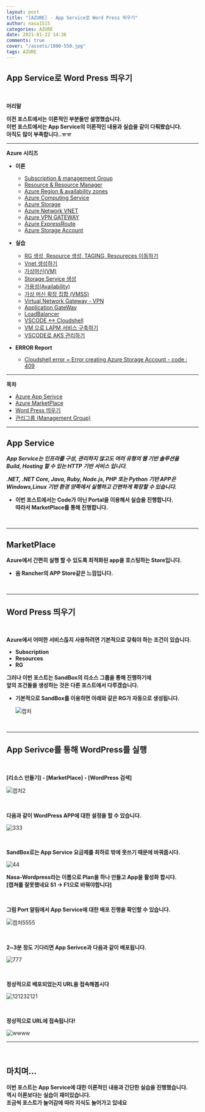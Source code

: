 ```yaml
---
layout: post
title: "[AZURE] - App Service로 Word Press 띄우기"
author: nasa1515
categories: AZURE
date: 2021-01-22 14:36
comments: true
cover: "/assets/1800-550.jpg"
tags: AZURE
---
```




## **App Service로 Word Press 띄우기**


<br/>

**머리말**  
 
**이전 포스트에서는 이론적인 부분들만 설명했습니다.**  
**이번 포스트에서는 App Service의 이론적인 내용과 실습을 같이 다뤄봤습니다.**  
**아직도 많이 부족합니다..ㅠㅠ**
 
---


**Azure 시리즈**

* **이론**

    - [Subscription & management Group](https://nasa1515.github.io/azure/2021/01/21/azure.subscriptions.html)
    - [Resource & Resource Manager](https://nasa1515.github.io/azure/2021/01/22/azure-resoure.html)
    - [Azure Region & availability zones](https://nasa1515.github.io/azure/2021/01/22/azure.region.html)
    - [Azure Computing Service](https://nasa1515.github.io/azure/2021/01/25/azure.compute.html)
    - [Azure Storage](https://nasa1515.github.io/azure/2021/01/26/azure.storage.html)
    - [Azure Network VNET](https://nasa1515.github.io/azure/2021/01/26/azure-vnet.html)
    - [Azure VPN GATEWAY](https://nasa1515.github.io/azure/2021/01/27/Azure-VPN.html)
    - [Azure ExpressRoute](https://nasa1515.github.io/azure/2021/01/27/azure-expreroute.html)
    - [Azure Storage Account](https://nasa1515.github.io/azure/2021/02/08/storage2.html)


* **실습**

    - [RG 생성, Resource 생성, TAGING, Resoureces 이동하기](https://nasa1515.github.io/azure/2021/02/05/azure-resource2.html)
    - [Vnet 생성하기](https://nasa1515.github.io/azure/2021/02/05/vnet2.html)
    - [가상머신(VM)](https://nasa1515.github.io/azure/2021/02/08/VM2.html)
    - [Storage Service 생성](https://nasa1515.github.io/azure/2021/02/08/AZURE-Storageservice.html)
    - [가용성(Availability)](https://nasa1515.github.io/azure/2021/02/08/scale.html)
    - [가상 머신 확장 집합 (VMSS)](https://nasa1515.github.io/azure/2021/02/09/Azure-VMSS.html)   
    - [Virtual Network Gateway - VPN](https://nasa1515.github.io/azure/2021/02/09/Azure-vpngw.html)   
    - [Application GateWay](https://nasa1515.github.io/azure/2021/02/09/Azure-LB.html)   
    - [LoadBalancer](https://nasa1515.github.io/azure/2021/02/09/Azure-lb2.html)   
    - [VSCODE <-> Cloudshell](https://nasa1515.github.io/azure/2021/02/09/Azure-vdcode.html)   
    - [VM 으로 LAPM 서비스 구축하기](https://nasa1515.github.io/azure/2021/02/24/AZURE-WEB.html)   
    - [VSCODE로 AKS 관리하기](https://nasa1515.github.io/azure/2021/03/19/aks-vscode.html)

* **ERROR Report**  

    - [Cloudshell error = Error creating Azure Storage Account - code : 409](https://nasa1515.github.io/azure/2021/03/24/azure-cloudshellerror.html)
---

**목차**


- [Azure App Serivce](#a1)
- [Azure MarketPlace](#a2)
- [Word Press 띄우기](#a3)
- [관리그룹 (Management Group)](#a4)

---


## **App Service**   <a name="a1"></a>

***App Service는 인프라를 구성, 관리하지 않고도 여러 유형의 웹 기반 솔루션을  
Build, Hosting 할 수 있는 HTTP 기반 서비스 입니다.***  


***.NET, .NET Core, Java, Ruby, Node.js, PHP 또는 Python 기반 APP은  
Windows,Linux 기반 환경 양쪽에서 실행하고 간편하게 확장할 수 있습니다.***

* **이번 포스트에서는 Code가 아닌 Portal을 이용해서 실습을 진행합니다.**  
**따라서 MarketPlace를 통해 진행합니다.**

<br/>

----

## **MarketPlace**  <a name="a2"></a>

**Azure에서 간편히 실행 할 수 있도록 최적화된 app을 호스팅하는 Store입니다.**  

* **음 Rancher의 APP Store같은 느낌입니다.**

<br/>

---

## **Word Press 띄우기** <a name="a3"></a>

<br/>

**Azure에서 어떠한 서비스듡지 사용하려면 기본적으로 갖춰야 하는 조건이 있습니다.**

* **Subscription**
* **Resources**
* **RG**


**그러나 이번 포스트는 SandBox의 리소스 그룹을 통해 진행하기에**  
**앞의 조건들을 생성하는 것은 다른 포스트에서 다루겠습니다.**  


* **기본적으로 SandBox를 이용하면 아래와 같은 RG가 자동으로 생성됩니다.**

    ![캡처](https://user-images.githubusercontent.com/69498804/105447049-c0992f80-5cb6-11eb-84b3-360f5874c0cf.JPG)

<br/>

---

## **App Serivce를 통해 WordPress를 실행** 

<br/>

**[리소스 만들기] - [MarketPlace] - [WordPress 검색]**

![캡처2](https://user-images.githubusercontent.com/69498804/105447294-4ae19380-5cb7-11eb-8a8a-ce0c761efa6c.JPG)


<br/>

**다음과 같이 WordPress APP에 대한 설정을 할 수 있습니다.**

![333](https://user-images.githubusercontent.com/69498804/105447525-baf01980-5cb7-11eb-9d5d-b113511c5f8c.JPG)

<br/>

**SandBox로는 App Service 요금제를 최하로 밖에 못쓰기 때문에 바꿔줍시다.**


 ![44](https://user-images.githubusercontent.com/69498804/105448000-c1cb5c00-5cb8-11eb-958c-b75113c29d88.JPG)

**Nasa-Wordpress라는 이름으로 Plan을 하나 만들고 App을 활성화 합시다.**  
**[캡쳐를 잘못했네요 S1 -> F1으로 바꿔야합니다]** 

<br/>



**그럼 Port 알림에서 App Service에 대한 배포 진행을 확인할 수 있습니다.**

![캡처5555](https://user-images.githubusercontent.com/69498804/105448344-82e9d600-5cb9-11eb-9b92-490ade016329.JPG)


<br/>

**2~3분 정도 기다리면 App Serivce과 다음과 같이 배포됩니다.**

![777](https://user-images.githubusercontent.com/69498804/105448552-dbb96e80-5cb9-11eb-9775-6fda718fb259.JPG)

<br/>

**정상적으로 배포되었는지 URL을 접속해봅시다** 

![121232121](https://user-images.githubusercontent.com/69498804/105448799-54b8c600-5cba-11eb-9c44-5db096f7639b.JPG)


<br/>

**정상적으로 URL에 접속됩니다!**

![wwww](https://user-images.githubusercontent.com/69498804/105448875-82057400-5cba-11eb-8cfd-e0643ecc3d63.JPG)

---



<br/>

## **마치며…**  


**이번 포스트는 App Service에 대한 이론적인 내용과 간단한 실습을 진행했습니다.**  
**역시 이론보다는 실습이 재미있습니다.**  
**조금씩 포스트가 늘어감에 따라 지식도 늘어가고 있네요**
